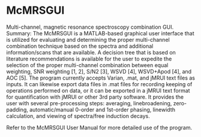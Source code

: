 # McMRSGUI
Multi-channel, magnetic resonance spectroscopy combination GUI.  
Summary: The McMRSGUI is a MATLAB-based graphical user interface that is utilized for evaluating and determining the proper multi-channel combination technique based on the spectra and additional information/scans that are available. A decision tree that is based on literature recommendations is available for the user to expedite the selection of the proper multi-channel combination between equal weighting, SNR weighting [1, 2], S/N2 [3], WSVD [4], WSVD+Apod [4], and AOC [5]. The program currently accepts Varian, .mat, and jMRUI text files as inputs. It can likewise export data files in .mat files for recording keeping of operations performed on data, or it can be exported in a jMRUI text format for quantification with jMRUI or other 3rd party software. It provides the user with several pre-processing steps: averaging, linebroadening, zero-padding, automatic/manual 0-order and 1st-order phasing, linewidth calculation, and viewing of spectra/free induction decays. 

Refer to the McMRSGUI User Manual for more detailed use of the program. 
